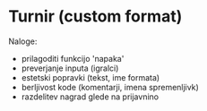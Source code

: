 # Turnir (custom format)

Naloge:
- prilagoditi funkcijo 'napaka'
- preverjanje inputa (igralci)
- estetski popravki (tekst, ime formata)
- berljivost kode (komentarji, imena spremenljivk)
- razdelitev nagrad glede na prijavnino
